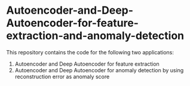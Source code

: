 # Autoencoder-and-Deep-Autoencoder-for-feature-extraction-and-anomaly-detection

This repository contains the code for the following two applications:

1. Autoencoder and Deep Autoencoder for feature extraction
2. Autoencoder and Deep Autoencoder for anomaly detection by using reconstruction error as anomaly score